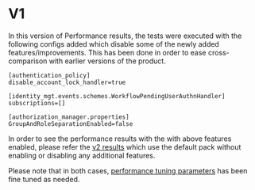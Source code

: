 # V1

In this version of Performance results, the tests were executed with the following configs added which disable some of the newly added features/improvements. This has been done in order to ease cross-comparison with earlier versions of the product.

```
[authentication_policy]
disable_account_lock_handler=true

[identity_mgt.events.schemes.WorkflowPendingUserAuthnHandler]
subscriptions=[]

[authorization_manager.properties]
GroupAndRoleSeparationEnabled=false
```

In order to see the performance results with the with above features enabled, please refer the [v2 results](../v2/README.md) which use the default pack without enabling or disabling any additional features.

Please note that in both cases, [performance tuning parameters](https://is.docs.wso2.com/en/6.1.0/deploy/performance/performance-tuning-recommendations/) has been fine tuned as needed.
